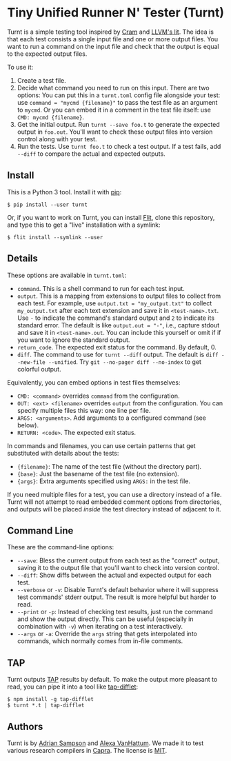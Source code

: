 Tiny Unified Runner N' Tester (Turnt)
=====================================

Turnt is a simple testing tool inspired by [Cram][] and [LLVM's lit][lit].
The idea is that each test consists a single input file and one or more output files.
You want to run a command on the input file and check that the output is equal to the expected output files.

To use it:

1. Create a test file.
2. Decide what command you need to run on this input.
   There are two options:
   You can put this in a `turnt.toml` config file alongside your test: use `command = "mycmd {filename}"` to pass the test file as an argument to `mycmd`.
   Or you can embed it in a comment in the test file itself: use `CMD: mycmd {filename}`.
3. Get the initial output.
   Run `turnt --save foo.t` to generate the expected output in `foo.out`.
   You'll want to check these output files into version control along with your test.
4. Run the tests.
   Use `turnt foo.t` to check a test output.
   If a test fails, add `--diff` to compare the actual and expected outputs.

[cram]: https://bitheap.org/cram/
[lit]: https://llvm.org/docs/CommandGuide/lit.html


Install
-------

This is a Python 3 tool.
Install it with [pip][]:

    $ pip install --user turnt

Or, if you want to work on Turnt, you can install [Flit][], clone this repository, and type this to get a "live" installation with a symlink:

    $ flit install --symlink --user

[pip]: https://pip.pypa.io/
[flit]: https://flit.readthedocs.io/


Details
-------

These options are available in `turnt.toml`:

- `command`.
  This is a shell command to run for each test input.
- `output`.
  This is a mapping from extensions to output files to collect from each test.
  For example, use `output.txt = "my_output.txt"` to collect `my_output.txt` after each text extension and save it in `<test-name>.txt`.
  Use `-` to indicate the command's standard output and `2` to indicate its standard error.
  The default is like `output.out = "-"`, i.e., capture stdout and save it in `<test-name>.out`.
  You can include this yourself or omit if if you want to ignore the standard output.
- `return_code`.
  The expected exit status for the command. By default, 0.
- `diff`.
  The command to use for `turnt --diff` output.
  The default is `diff --new-file --unified`.
  Try `git --no-pager diff --no-index` to get colorful output.

Equivalently, you can embed options in test files themselves:

- `CMD: <command>` overrides `command` from the configuration.
- `OUT: <ext> <filename>` overrides `output` from the configuration.
  You can specify multiple files this way: one line per file.
- `ARGS: <arguments>`. Add arguments to a configured command (see below).
- `RETURN: <code>`. The expected exit status.

In commands and filenames, you can use certain patterns that get substituted with details about the tests:

- `{filename}`: The name of the test file (without the directory part).
- `{base}`: Just the basename of the test file (no extension).
- `{args}`: Extra arguments specified using `ARGS:` in the test file.

If you need multiple files for a test, you can use a directory instead of a file.
Turnt will not attempt to read embedded comment options from directories, and outputs will be placed *inside* the test directory instead of adjacent to it.


Command Line
------------

These are the command-line options:

- `--save`: Bless the current output from each test as the "correct" output, saving it to the output file that you'll want to check into version control.
- `--diff`: Show diffs between the actual and expected output for each test.
- `--verbose` or `-v`: Disable Turnt's default behavior where it will suppress test commands' stderr output. The result is more helpful but harder to read.
- `--print` or `-p`: Instead of checking test results, just run the command and show the output directly. This can be useful (especially in combination with `-v`) when iterating on a test interactively.
- `--args` or `-a`: Override the `args` string that gets interpolated into commands, which normally comes from in-file comments.


TAP
---

Turnt outputs [TAP][] results by default.
To make the output more pleasant to read, you can pipe it into a tool like [tap-difflet][]:

    $ npm install -g tap-difflet
    $ turnt *.t | tap-difflet

[tap]: http://testanything.org
[tap-difflet]: https://github.com/namuol/tap-difflet


Authors
-------

Turnt is by [Adrian Sampson][adrian] and [Alexa VanHattum][alexa].
We made it to test various research compilers in [Capra][].
The license is [MIT][].

[adrian]: https://www.cs.cornell.edu/~asampson/
[alexa]: https://www.cs.cornell.edu/~avh/
[capra]: https://capra.cs.cornell.edu
[mit]: https://opensource.org/licenses/MIT
